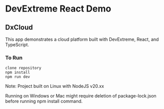 # DevExtreme React Demo

## DxCloud

This app demonstrates a cloud platform built with DevExtreme, React, and TypeScript.

### To Run

```
clone repository
npm install
npm run dev
```

Note: Project built on Linux with NodeJS v20.xx

Running on Windows or Mac might require deletion of package-lock.json before running npm install command.
